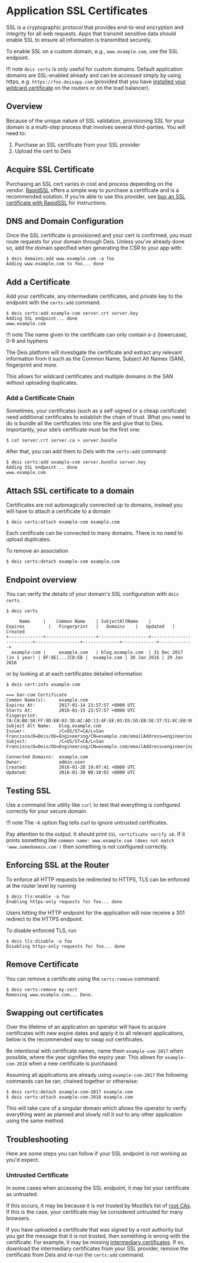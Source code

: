 # Application SSL Certificates

SSL is a cryptographic protocol that provides end-to-end encryption and integrity for all web
requests. Apps that transmit sensitive data should enable SSL to ensure all information is
transmitted securely.

To enable SSL on a custom domain, e.g., `www.example.com`, use the SSL endpoint.

!!! note
    `deis certs` is only useful for custom domains. Default application domains are
    SSL-enabled already and can be accessed simply by using https,
    e.g. `https://foo.deisapp.com` (provided that you have [installed your wildcard
    certificate][platform-ssl] on the routers or on the load balancer).


## Overview

Because of the unique nature of SSL validation, provisioning SSL for your domain is a multi-step
process that involves several third-parties. You will need to:

1. Purchase an SSL certificate from your SSL provider
2. Upload the cert to Deis


## Acquire SSL Certificate

Purchasing an SSL cert varies in cost and process depending on the vendor. [RapidSSL][] offers a
simple way to purchase a certificate and is a recommended solution. If you’re able to use this
provider, see [buy an SSL certificate with RapidSSL][] for instructions.


## DNS and Domain Configuration

Once the SSL certificate is provisioned and your cert is confirmed, you must route requests for
your domain through Deis. Unless you've already done so, add the domain specified when generating
the CSR to your app with:

    $ deis domains:add www.example.com -a foo
    Adding www.example.com to foo... done


## Add a Certificate

Add your certificate, any intermediate certificates, and private key to the endpoint with the
`certs:add` command.

    $ deis certs:add example-com server.crt server.key
    Adding SSL endpoint... done
    www.example.com

!!! note
    The name given to the certificate can only contain a-z (lowercase), 0-9 and hyphens

The Deis platform will investigate the certificate and extract any relevant information from it
such as the Common Name, Subject Alt Names (SAN), fingerprint and more.

This allows for wildcard certificates and multiple domains in the SAN without uploading duplicates.

### Add a Certificate Chain

Sometimes, your certificates (such as a self-signed or a cheap certificate) need additional
certificates to establish the chain of trust. What you need to do is bundle all the certificates
into one file and give that to Deis. Importantly, your site’s certificate must be the first one:

    $ cat server.crt server.ca > server.bundle

After that, you can add them to Deis with the `certs:add` command:

    $ deis certs:add example-com server.bundle server.key
    Adding SSL endpoint... done
    www.example.com

## Attach SSL certificate to a domain

Certificates are not automagically connected up to domains, instead you will have to attach a
certificate to a domain

    $ deis certs:attach example-com example.com

Each certificate can be connected to many domains. There is no need to upload duplicates.

To remove an association

    $ deis certs:detach example-com example.com

## Endpoint overview

You can verify the details of your domain's SSL configuration with `deis certs`.

    $ deis certs

         Name     |    Common Name    | SubjectAltName    |         Expires         |   Fingerprint   |   Domains    |   Updated   |   Created
    +-------------+-------------------+-------------------+-------------------------+-----------------+--------------+-------------+-------------+
      example-com |     example.com   | blog.example.com  | 31 Dec 2017 (in 1 year) | 8F:8E[...]CD:EB |  example.com | 30 Jan 2016 | 29 Jan 2016


or by looking at at each certificates detailed information

    $ deis cert:info example-com

    === bar-com Certificate
    Common Name(s):     example.com
    Expires At:         2017-01-14 23:57:57 +0000 UTC
    Starts At:          2016-01-15 23:57:57 +0000 UTC
    Fingerprint:        7A:CA:B8:50:FF:8D:EB:03:3D:AC:AD:13:4F:EE:03:D5:5D:EB:5E:37:51:8C:E0:98:F8:1B:36:2B:20:83:0D:C0
    Subject Alt Name:   blog.example.com
    Issuer:             /C=US/ST=CA/L=San Francisco/O=Deis/OU=Engineering/CN=example.com/emailAddress=engineering@deis.com
    Subject:            /C=US/ST=CA/L=San Francisco/O=Deis/OU=Engineering/CN=example.com/emailAddress=engineering@deis.com

    Connected Domains:  example.com
    Owner:              admin-user
    Created:            2016-01-28 19:07:41 +0000 UTC
    Updated:            2016-01-30 00:10:02 +0000 UTC

## Testing SSL

Use a command line utility like `curl` to test that everything is configured correctly for your
secure domain.

!!! note
    The -k option flag tells curl to ignore untrusted certificates.

Pay attention to the output. It should print `SSL certificate verify ok`. If it prints something
like `common name: www.example.com (does not match 'www.somedomain.com')` then something is not
configured correctly.

## Enforcing SSL at the Router

To enforce all HTTP requests be redirected to HTTPS, TLS can be enforced at the router level by
running

    $ deis tls:enable -a foo
    Enabling https-only requests for foo... done

Users hitting the HTTP endpoint for the application will now receive a 301 redirect to the HTTPS
endpoint.

To disable enforced TLS, run

    $ deis tls:disable -a foo
    Disabling https-only requests for foo... done

## Remove Certificate

You can remove a certificate using the `certs:remove` command:

    $ deis certs:remove my-cert
    Removing www.example.com... Done.

## Swapping out certificates

Over the lifetime of an application an operator will have to acquire certificates with new expire
dates and apply it to all relevant applications, below is the recommended way to swap out certificates.

Be intentional with certificate names, name them `example-com-2017` when possible, where the year
signifies the expiry year. This allows for `example-com-2018` when a new certificate is purchased.

Assuming all applications are already using `example-com-2017` the following commands can be ran,
chained together or otherwise:

    $ deis certs:detach example-com-2017 example.com
    $ deis certs:attach example-com-2018 example.com

This will take care of a singular domain which allows the operator to verify everything went
as planned and slowly roll it out to any other application using the same method.

## Troubleshooting

Here are some steps you can follow if your SSL endpoint is not working as you'd expect.


### Untrusted Certificate

In some cases when accessing the SSL endpoint, it may list your certificate as untrusted.

If this occurs, it may be because it is not trusted by Mozilla’s list of [root CAs][]. If this is
the case, your certificate may be considered untrusted for many browsers.

If you have uploaded a certificate that was signed by a root authority but you get the message that
it is not trusted, then something is wrong with the certificate. For example, it may be missing
[intermediary certificates][]. If so, download the intermediary certificates from your SSL provider,
remove the certificate from Deis and re-run the `certs:add` command.

[RapidSSL]: https://www.rapidssl.com/
[buy an SSL certificate with RapidSSL]: https://www.rapidssl.com/buy-ssl/
[platform-ssl]: ../managing-workflow/platform-ssl.md
[root CAs]: https://www.mozilla.org/en-US/about/governance/policies/security-group/certs/included/
[intermediary certificates]: http://en.wikipedia.org/wiki/Intermediate_certificate_authorities
